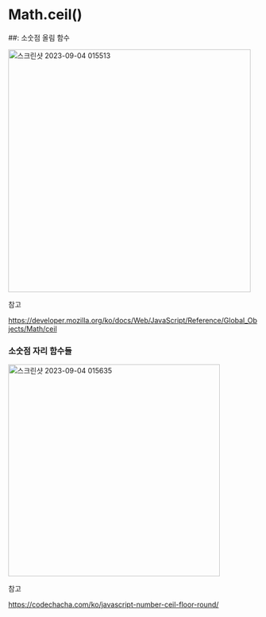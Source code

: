 # Math.ceil() 

##: 소숫점 올림 함수

<img width="488" alt="스크린샷 2023-09-04 015513" src="https://github.com/byunjiin/CodingTest/assets/129635857/44f5de1f-bde3-4779-b6b8-cb9d35c86bc8">

참고

https://developer.mozilla.org/ko/docs/Web/JavaScript/Reference/Global_Objects/Math/ceil

### 소숫점 자리 함수들

<img width="426" alt="스크린샷 2023-09-04 015635" src="https://github.com/byunjiin/CodingTest/assets/129635857/cdbe11a1-64bd-4d1b-857a-5986b575ceb5">

참고

https://codechacha.com/ko/javascript-number-ceil-floor-round/
